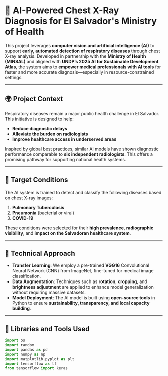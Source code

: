 # 🧠 AI-Powered Chest X-Ray Diagnosis for El Salvador's Ministry of Health

This project leverages **computer vision and artificial intelligence (AI)** to support **early, automated detection of respiratory diseases** through chest X-ray analysis. Developed in partnership with the **Ministry of Health (MINSAL)** and aligned with **UNDP’s 2025 AI for Sustainable Development Atlas**, the system aims to **empower medical professionals with AI tools** for faster and more accurate diagnosis—especially in resource-constrained settings.

---

## 🌍 Project Context

Respiratory diseases remain a major public health challenge in El Salvador. This initiative is designed to help:

- **Reduce diagnostic delays**
- **Alleviate the burden on radiologists**
- **Improve healthcare access in underserved areas**

Inspired by global best practices, similar AI models have shown diagnostic performance comparable to **six independent radiologists**. This offers a promising pathway for supporting national health systems.

---

## 🩻 Target Conditions

The AI system is trained to detect and classify the following diseases based on chest X-ray images:

1. **Pulmonary Tuberculosis**
2. **Pneumonia** (bacterial or viral)
3. **COVID-19**

These conditions were selected for their **high prevalence**, **radiographic visibility**, and **impact on the Salvadoran healthcare system**.

---

## 🧬 Technical Approach

- **Transfer Learning**: We employ a pre-trained **VGG16** Convolutional Neural Network (CNN) from ImageNet, fine-tuned for medical image classification.
- **Data Augmentation**: Techniques such as **rotation**, **cropping**, and **brightness adjustment** are applied to enhance model generalization without requiring massive datasets.
- **Model Deployment**: The AI model is built using **open-source tools** in Python to ensure **sustainability, transparency, and local capacity building**.

---

## 🧰 Libraries and Tools Used

```python
import os
import random
import pandas as pd
import numpy as np
import matplotlib.pyplot as plt
import tensorflow as tf
from tensorflow import keras
